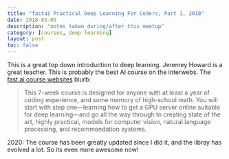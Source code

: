 ```yaml
---
title: "fastai Practical Deep Learning For Coders, Part 1, 2018"
date: 2018-05-05
description: "notes taken during/after this meetup"
category: [courses, deep learning]
layout: post
toc: false
---
```


This is a great top down introduction to deep learning. Jeremey Howard is a great teacher. This is probably the best AI course on the interwebs. The [fast.ai course websites](http://course.fast.ai/) blurb:

> This 7-week course is designed for anyone with at least a year of coding experience, and some memory of high-school math. You will start with step one—learning how to get a GPU server online suitable for deep learning—and go all the way through to creating state of the art, highly practical, models for computer vision, natural language processing, and recommendation systems.

2020: The course has been greatly updated since I did it, and the libray has evolved a lot. So its even more awesome now!